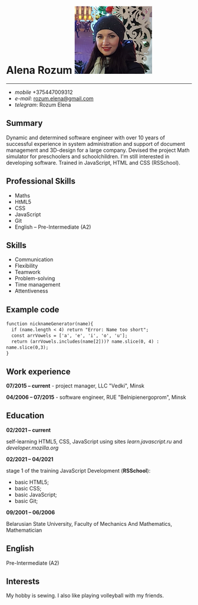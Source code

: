 # **Alena Rozum** ![My photo](/photo.png)
***
- *mobile* +375447009312
- *e-mail*: rozum.elena@gmail.com
- *telegram*: Rozum Elena
## Summary
Dynamic and determined software engineer with over 10 years of successful experience in system administration and support of document management and 3D-design for a large company.
Devised the project Math simulator for preschoolers and schoolchildren.
I'm still interested in developing software. Trained in JavaScript, HTML and CSS (RSSchool).
## Professional Skills
-	Maths
-	HtML5
-	CSS
-	JavaScript
-	Git
-	English – Pre-Intermediate (A2)
## Skills
- Communication
- Flexibility
- Teamwork 
- Problem-solving
- Time management
- Attentiveness
## Example code
```
function nicknameGenerator(name){
  if (name.length < 4) return "Error: Name too short";
  const arrVowels = ['a', 'e', 'i', 'o', 'u'];
  return (arrVowels.includes(name[2]))? name.slice(0, 4) : name.slice(0,3); 
}
 ```
## Work experience
**07/2015 – current** - project manager, LLC "Vedki", Minsk

**04/2006 – 07/2015** - software engineer, RUE "Belnipienergoprom", Minsk
## Education
**02/2021 – current**

self-learning HTML5, CSS, JavaScript using sites _learn.javascript.ru_ and _developer.mozilla.org_

**02/2021 – 04/2021**

stage 1 of the training JavaScript Development (**RSSchool**):
- basic HTML5;
- basic CSS;
- basic JavaScript;
- basic Git;

**09/2001 – 06/2006**

Belarusian State University, Faculty of Mechanics And Mathematics, Mathematician

## English
Pre-Intermediate (A2)
## Interests
My hobby is sewing. I also like playing volleyball with my friends.